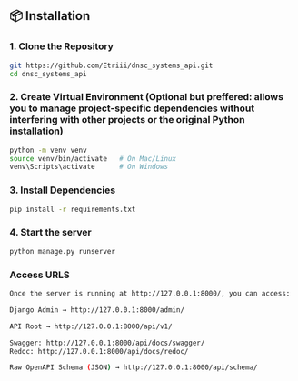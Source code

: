 ## 📦 Installation

### 1. Clone the Repository
```bash
git https://github.com/Etriii/dnsc_systems_api.git
cd dnsc_systems_api
```

### 2. Create Virtual Environment (Optional but preffered: allows you to manage project-specific dependencies without interfering with other projects or the original Python installation)
```bash
python -m venv venv
source venv/bin/activate   # On Mac/Linux
venv\Scripts\activate      # On Windows
```

### 3. Install Dependencies
```bash
pip install -r requirements.txt
```

### 4. Start the server
```bash
python manage.py runserver
```

### Access URLS
```bash
Once the server is running at http://127.0.0.1:8000/, you can access:

Django Admin → http://127.0.0.1:8000/admin/

API Root → http://127.0.0.1:8000/api/v1/

Swagger: http://127.0.0.1:8000/api/docs/swagger/
Redoc: http://127.0.0.1:8000/api/docs/redoc/

Raw OpenAPI Schema (JSON) → http://127.0.0.1:8000/api/schema/
```

